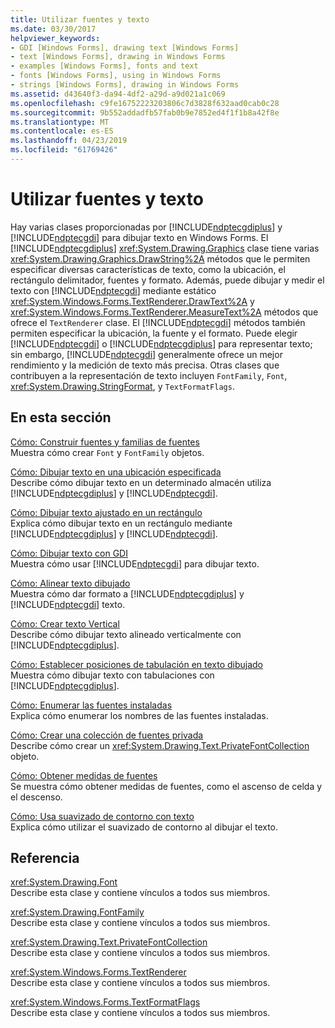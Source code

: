 ```yaml
---
title: Utilizar fuentes y texto
ms.date: 03/30/2017
helpviewer_keywords:
- GDI [Windows Forms], drawing text [Windows Forms]
- text [Windows Forms], drawing in Windows Forms
- examples [Windows Forms], fonts and text
- fonts [Windows Forms], using in Windows Forms
- strings [Windows Forms], drawing in Windows Forms
ms.assetid: d43640f3-da94-4df2-a29d-a9d021a1c069
ms.openlocfilehash: c9fe16752223203806c7d3828f632aad0cab0c28
ms.sourcegitcommit: 9b552addadfb57fab0b9e7852ed4f1f1b8a42f8e
ms.translationtype: MT
ms.contentlocale: es-ES
ms.lasthandoff: 04/23/2019
ms.locfileid: "61769426"
---
```

# <a name="using-fonts-and-text"></a>Utilizar fuentes y texto
Hay varias clases proporcionadas por [!INCLUDE[ndptecgdiplus](../../../../includes/ndptecgdiplus-md.md)] y [!INCLUDE[ndptecgdi](../../../../includes/ndptecgdi-md.md)] para dibujar texto en Windows Forms. El [!INCLUDE[ndptecgdiplus](../../../../includes/ndptecgdiplus-md.md)] <xref:System.Drawing.Graphics> clase tiene varias <xref:System.Drawing.Graphics.DrawString%2A> métodos que le permiten especificar diversas características de texto, como la ubicación, el rectángulo delimitador, fuentes y formato. Además, puede dibujar y medir el texto con [!INCLUDE[ndptecgdi](../../../../includes/ndptecgdi-md.md)] mediante estático <xref:System.Windows.Forms.TextRenderer.DrawText%2A> y <xref:System.Windows.Forms.TextRenderer.MeasureText%2A> métodos que ofrece el `TextRenderer` clase. El [!INCLUDE[ndptecgdi](../../../../includes/ndptecgdi-md.md)] métodos también permiten especificar la ubicación, la fuente y el formato. Puede elegir [!INCLUDE[ndptecgdi](../../../../includes/ndptecgdi-md.md)] o [!INCLUDE[ndptecgdiplus](../../../../includes/ndptecgdiplus-md.md)] para representar texto; sin embargo, [!INCLUDE[ndptecgdi](../../../../includes/ndptecgdi-md.md)] generalmente ofrece un mejor rendimiento y la medición de texto más precisa. Otras clases que contribuyen a la representación de texto incluyen `FontFamily`, `Font`, <xref:System.Drawing.StringFormat>, y `TextFormatFlags`.  
  
## <a name="in-this-section"></a>En esta sección  
 [Cómo: Construir fuentes y familias de fuentes](how-to-construct-font-families-and-fonts.md)  
 Muestra cómo crear `Font` y `FontFamily` objetos.  
  
 [Cómo: Dibujar texto en una ubicación especificada](how-to-draw-text-at-a-specified-location.md)  
 Describe cómo dibujar texto en un determinado almacén utiliza [!INCLUDE[ndptecgdiplus](../../../../includes/ndptecgdiplus-md.md)] y [!INCLUDE[ndptecgdi](../../../../includes/ndptecgdi-md.md)].  
  
 [Cómo: Dibujar texto ajustado en un rectángulo](how-to-draw-wrapped-text-in-a-rectangle.md)  
 Explica cómo dibujar texto en un rectángulo mediante [!INCLUDE[ndptecgdiplus](../../../../includes/ndptecgdiplus-md.md)] y [!INCLUDE[ndptecgdi](../../../../includes/ndptecgdi-md.md)].  
  
 [Cómo: Dibujar texto con GDI](how-to-draw-text-with-gdi.md)  
 Muestra cómo usar [!INCLUDE[ndptecgdi](../../../../includes/ndptecgdi-md.md)] para dibujar texto.  
  
 [Cómo: Alinear texto dibujado](how-to-align-drawn-text.md)  
 Muestra cómo dar formato a [!INCLUDE[ndptecgdiplus](../../../../includes/ndptecgdiplus-md.md)] y [!INCLUDE[ndptecgdi](../../../../includes/ndptecgdi-md.md)] texto.  
  
 [Cómo: Crear texto Vertical](how-to-create-vertical-text.md)  
 Describe cómo dibujar texto alineado verticalmente con [!INCLUDE[ndptecgdiplus](../../../../includes/ndptecgdiplus-md.md)].  
  
 [Cómo: Establecer posiciones de tabulación en texto dibujado](how-to-set-tab-stops-in-drawn-text.md)  
 Muestra cómo dibujar texto con tabulaciones con [!INCLUDE[ndptecgdiplus](../../../../includes/ndptecgdiplus-md.md)].  
  
 [Cómo: Enumerar las fuentes instaladas](how-to-enumerate-installed-fonts.md)  
 Explica cómo enumerar los nombres de las fuentes instaladas.  
  
 [Cómo: Crear una colección de fuentes privada](how-to-create-a-private-font-collection.md)  
 Describe cómo crear un <xref:System.Drawing.Text.PrivateFontCollection> objeto.  
  
 [Cómo: Obtener medidas de fuentes](how-to-obtain-font-metrics.md)  
 Se muestra cómo obtener medidas de fuentes, como el ascenso de celda y el descenso.  
  
 [Cómo: Usa suavizado de contorno con texto](how-to-use-antialiasing-with-text.md)  
 Explica cómo utilizar el suavizado de contorno al dibujar el texto.  
  
## <a name="reference"></a>Referencia  
 <xref:System.Drawing.Font>  
 Describe esta clase y contiene vínculos a todos sus miembros.  
  
 <xref:System.Drawing.FontFamily>  
 Describe esta clase y contiene vínculos a todos sus miembros.  
  
 <xref:System.Drawing.Text.PrivateFontCollection>  
 Describe esta clase y contiene vínculos a todos sus miembros.  
  
 <xref:System.Windows.Forms.TextRenderer>  
 Describe esta clase y contiene vínculos a todos sus miembros.  
  
 <xref:System.Windows.Forms.TextFormatFlags>  
 Describe esta clase y contiene vínculos a todos sus miembros.
